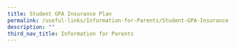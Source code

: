```yaml
---
title: Student GPA Insurance Plan
permalink: /useful-links/Information-for-Parents/Student-GPA-Insurance-Plan/
description: ""
third_nav_title: Information for Parents
---
```

